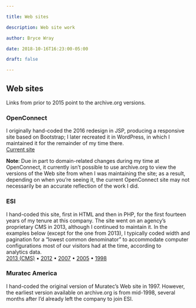 ```yaml
---

title: Web sites

description: Web site work

author: Bryce Wray

date: 2018-10-16T16:23:00-05:00

draft: false

---
```


## Web sites

Links from prior to 2015 point to the archive.org versions.

### OpenConnect
I originally hand-coded the 2016 redesign in JSP, producing a responsive site based on Bootstrap; I later recreated it in WordPress, in which I maintained it for the remainder of my time there.    
[Current&nbsp;site](https://www.openconnect.com)
  
<p class="legaltxt" style="margin-top: 0;"><strong>Note</strong>: Due in part to domain-related changes during my time at OpenConnect, it currently isn’t possible to use archive.org to view the versions of the Web site from when I was maintaining the site; as a result, depending on when you’re seeing it, the current OpenConnect site may not necessarily be an accurate reflection of the work I&nbsp;did.</p>

### ESI
I hand-coded this site, first in HTML and then in PHP, for the first fourteen years of my tenure at this company. The site went on an agency’s proprietary CMS in 2013, although I continued to maintain it. In the examples below (except for the one from 2013), I typically coded width and pagination for a “lowest common denominator” to accommodate computer configurations most of our visitors had at the time, according to analytics&nbsp;data.    
[2013 (CMS)](https://web.archive.org/web/20130922093255/http://www.esi-estech.com/) • [2012](https://web.archive.org/web/20121105224747/http://www.esi-estech.com:80/) • [2007](https://web.archive.org/web/20071012132925/http://www.esi-estech.com:80/) • [2005](https://web.archive.org/web/20050812002319/http://www.esi-estech.com:80/) • [1998](https://web.archive.org/web/19980709221409/http://esi-estech.com:80/)

### Muratec America
I hand-coded the original version of Muratec’s Web site in 1997. However, the earliest version available on archive.org is from mid-1998, several months after I’d already left the company to join&nbsp;ESI.
